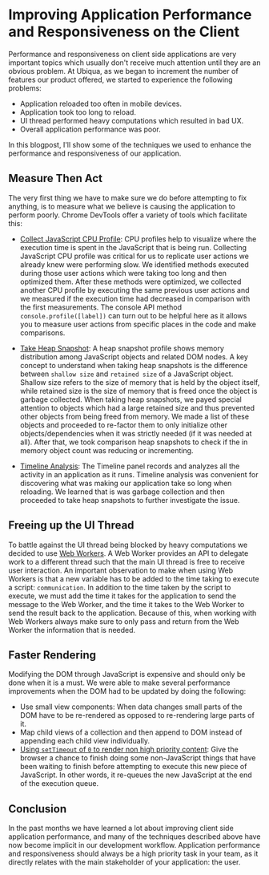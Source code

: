 # Improving Application Performance and Responsiveness on the Client
Performance and responsiveness on client side applications are very important topics which usually don't receive much attention until they are an obvious problem. At Ubiqua, as we began to increment the number of features our product offered, we started to experience the following problems:

- Application reloaded too often in mobile devices.
- Application took too long to reload.
- UI thread performed heavy computations which resulted in bad UX.
- Overall application performance was poor.

In this blogpost, I'll show some of the techniques we used to enhance the performance and responsiveness of our application.

## Measure Then Act
The very first thing we have to make sure we do before attempting to fix anything, is to measure what we believe is causing the application to perform poorly. Chrome DevTools offer a variety of tools which facilitate this:

- [Collect JavaScript CPU Profile](https://developer.chrome.com/devtools/docs/cpu-profiling): CPU profiles help to visualize where the execution time is spent in the JavaScript that is being run. Collecting JavaScript CPU profile was critical for us to replicate user actions we already knew were performing slow. We identified methods executed during those user actions which were taking too long and then optimized them. After these methods were optimized, we collected another CPU profile by executing the same previous user actions and we measured if the execution time had decreased in comparison with the first measurements. The console API method ``console.profile([label])`` can turn out to be helpful here as it allows you to measure user actions from specific places in the code and make comparisons.

- [Take Heap Snapshot](https://developer.chrome.com/devtools/docs/heap-profiling): A heap snapshot profile shows memory distribution among JavaScript objects and related DOM nodes.
A key concept to understand when taking heap snapshots is the difference between `shallow size` and `retained size` of a JavaScript object. Shallow size refers to the size of memory that is held by the object itself, while retained size is the size of memory that is freed once the object is garbage collected. When taking heap snapshots, we payed special attention to objects which had a large retained size and thus prevented other objects from being freed from memory. We made a list of these objects and proceeded to re-factor them to only initialize other objects/dependencies when it was strictly needed (if it was needed at all). After that, we took comparison heap snapshots to check if the in memory object count was reducing or incrementing.

- [Timeline Analysis](https://developer.chrome.com/devtools/docs/timeline): The Timeline panel records and analyzes all the activity in an application as it runs. Timeline analysis was convenient for discovering what was making our application take so long when reloading. We learned that is was garbage collection and then proceeded to take heap snapshots to further investigate the issue.

## Freeing up the UI Thread
To battle against the UI thread being blocked by heavy computations we decided to use [Web Workers](https://developer.mozilla.org/en-US/docs/Web/API/Web_Workers_API/Using_web_workers). A Web Worker provides an API to delegate work to a different thread such that the main UI thread is free to receive user interaction. An important observation to make when using Web Workers is that a new variable has to be added to the time taking to execute a script: `communication`. In addition to the time taken by the script to execute, we must add the time it takes for the application to send the message to the Web Worker, and the time it takes to the Web Worker to send the result back to the application. Because of this, when working with Web Workers always make sure to only pass and return from the Web Worker the information that is needed.

## Faster Rendering
Modifying the DOM through JavaScript is expensive and should only be done when it is a must. We were able to make several performance improvements when the DOM had to be updated by doing the following:

- Use small view components: When data changes small parts of the DOM have to be re-rendered as opposed to re-rendering large parts of it.
- Map child views of a collection and then append to DOM instead of appending each child view individually.
- [Using `setTimeout` of `0` to render non high priority content](http://stackoverflow.com/a/779785): Give the browser a chance to finish doing some non-JavaScript things that have been waiting to finish before attempting to execute this new piece of JavaScript. In other words, it re-queues the new JavaScript at the end of the execution queue.

## Conclusion
In the past months we have learned a lot about improving client side application performance, and many of the techniques described above have now become implicit in our development workflow. Application performance and responsiveness should always be a high priority task in your team, as it directly relates with the main stakeholder of your application: the user.
